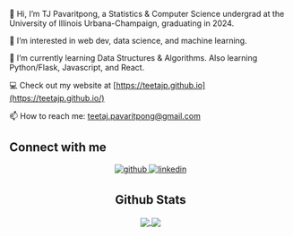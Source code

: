 👋 Hi, I’m TJ Pavaritpong, a Statistics & Computer Science undergrad at the University of Illinois Urbana-Champaign, graduating in 2024.

👀 I’m interested in web dev, data science, and machine learning.

🌱 I’m currently learning Data Structures & Algorithms. Also learning Python/Flask, Javascript, and React.


💻 Check out my website at [https://teetajp.github.io](https://teetajp.github.io/)

📫 How to reach me: teetaj.pavaritpong@gmail.com

## Connect with me  
<div align="center">
<a href="https://github.com/teetajp" target="_blank">
<img src=https://img.shields.io/badge/github-%2324292e.svg?&style=for-the-badge&logo=github&logoColor=white alt=github style="margin-bottom: 5px;" />
</a>
<a href="https://linkedin.com/in/tj-pavaritpong" target="_blank">
<img src=https://img.shields.io/badge/linkedin-%231E77B5.svg?&style=for-the-badge&logo=linkedin&logoColor=white alt=linkedin style="margin-bottom: 5px;" />
</a>
  
  
## Github Stats  
  <a href="https://github.com/teetajp/">
    <img align="center" src="https://github-readme-stats.vercel.app/api?username=teetajp" />
  </a>
  <a href="https://github.com/teetajp/">
    <img align="center" src="https://github-readme-stats.vercel.app/api/top-langs/?username=teetajp&layout=compact" />
  </a>
